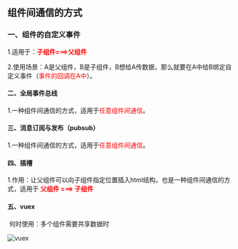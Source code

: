 ## 组件间通信的方式

### 一、组件的自定义事件

​		1.适用于：<font color='red'>**子组件===>父组件**</font>

​		2.使用场景：A是父组件，B是子组件，B想给A传数据，那么就要在A中给B绑定自定义事件（<span style="color:red">事件的回调在A中</span>）。

#### 二、全局事件总线

​		1.一种组件间通信的方式，适用于<span style="color:red">任意组件间通信</span>。

#### 三、消息订阅与发布（pubsub）

​	     1.一种组件间通信的方式，适用于<span style="color:red">任意组件间通信</span>。

#### 四、插槽

​		 1.作用：让父组件可以向子组件指定位置插入html结构，也是一种组件间通信的方式，适用于 <strong style="color:red">父组件 ===> 子组件</strong> 

#### 五、vuex

​		何时使用：多个组件需要共享数据时

![vuex](https://vuex.vuejs.org/vuex.png)

